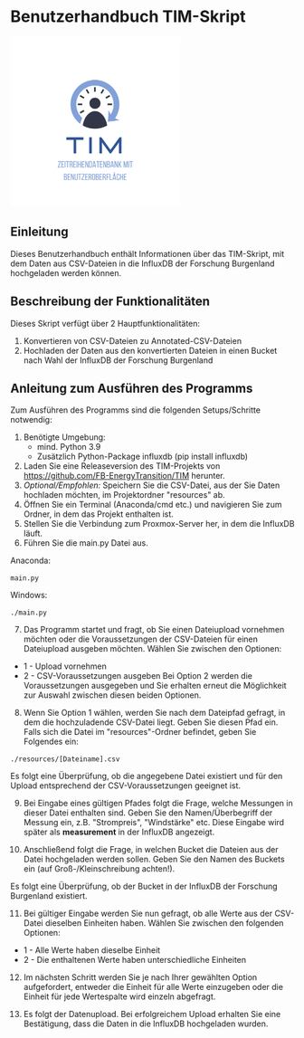 # Benutzerhandbuch TIM-Skript

<img src="./pics/Logo.png" width = 300>

## Einleitung
Dieses Benutzerhandbuch enthält Informationen über das TIM-Skript, mit dem
Daten aus CSV-Dateien in die InfluxDB der Forschung Burgenland hochgeladen werden
können. 

## Beschreibung der Funktionalitäten
Dieses Skript verfügt über 2 Hauptfunktionalitäten:
1. Konvertieren von CSV-Dateien zu Annotated-CSV-Dateien
2. Hochladen der Daten aus den konvertierten Dateien in einen Bucket nach Wahl der InfluxDB der Forschung Burgenland

## Anleitung zum Ausführen des Programms
Zum Ausführen des Programms sind die folgenden Setups/Schritte notwendig:
1. Benötigte Umgebung:
   - mind. Python 3.9
   - Zusätzlich Python-Package influxdb (pip install influxdb)
2. Laden Sie eine Releaseversion des TIM-Projekts von https://github.com/FB-EnergyTransition/TIM herunter.
3. _Optional/Empfohlen:_ Speichern Sie die CSV-Datei, aus der Sie Daten hochladen möchten, im Projektordner "resources" ab.
4. Öffnen Sie ein Terminal (Anaconda/cmd etc.) und navigieren Sie zum Ordner, in dem das Projekt enthalten ist.
5. Stellen Sie die Verbindung zum Proxmox-Server her, in dem die InfluxDB läuft.
6. Führen Sie die main.py Datei aus.

Anaconda:
```
main.py
```
Windows:
```
./main.py
```

7. Das Programm startet und fragt, ob Sie einen Dateiupload vornehmen möchten oder die Voraussetzungen
der CSV-Dateien für einen Dateiupload ausgeben möchten.
Wählen Sie zwischen den Optionen:
- 1 - Upload vornehmen
- 2 - CSV-Voraussetzungen ausgeben
Bei Option 2 werden die Voraussetzungen ausgegeben und Sie erhalten erneut die Möglichkeit zur Auswahl
zwischen diesen beiden Optionen.

8. Wenn Sie Option 1 wählen, werden Sie nach dem Dateipfad gefragt, in dem die hochzuladende CSV-Datei liegt.
Geben Sie diesen Pfad ein.
Falls sich die Datei im "resources"-Ordner befindet, geben Sie Folgendes ein:
```
./resources/[Dateiname].csv
```
Es folgt eine Überprüfung, ob die angegebene Datei existiert und für den Upload 
entsprechend der CSV-Voraussetzungen geeignet ist.

9. Bei Eingabe eines gültigen Pfades folgt die Frage, welche Messungen in dieser Datei
enthalten sind.
Geben Sie den Namen/Überbegriff der Messung ein, z.B. "Strompreis", "Windstärke" etc.
Diese Eingabe wird später als **measurement** in der InfluxDB angezeigt.

10. Anschließend folgt die Frage, in welchen Bucket die Dateien aus der Datei hochgeladen
werden sollen.
Geben Sie den Namen des Buckets ein (auf Groß-/Kleinschreibung achten!).

Es folgt eine Überprüfung, ob der Bucket in der InfluxDB der Forschung Burgenland existiert.

11. Bei gültiger Eingabe werden Sie nun gefragt, ob alle Werte aus der CSV-Datei dieselben Einheiten haben.
Wählen Sie zwischen den folgenden Optionen:
- 1 - Alle Werte haben dieselbe Einheit
- 2 - Die enthaltenen Werte haben unterschiedliche Einheiten

12. Im nächsten Schritt werden Sie je nach Ihrer gewählten Option aufgefordert,
entweder die Einheit für alle Werte einzugeben oder die Einheit für jede Wertespalte
wird einzeln abgefragt.

13. Es folgt der Datenupload. Bei erfolgreichem Upload erhalten Sie eine Bestätigung,
dass die Daten in die InfluxDB hochgeladen wurden.